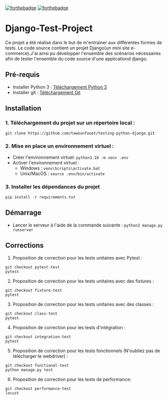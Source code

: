 [![forthebadge](https://forthebadge.com/images/badges/made-with-python.svg)](https://forthebadge.com) [![forthebadge](https://forthebadge.com/images/badges/built-with-love.svg)](https://forthebadge.com)
# Django-Test-Project

Ce projet a été réalisé dans le but de m'entrainer aux différentes formes de tests. Le code source contient un projet Django(un mini site e-commerce).J'ai ainsi pu développer l'ensemble des scénarios nécessaires afin de tester l'ensemble du code source d'une applicationd django.

## Pré-requis

* Installer Python 3 : [Téléchargement Python 3](https://www.python.org/downloads/)
* Installer git : [Téléchargement Git](https://git-scm.com/book/fr/v2/D%C3%A9marrage-rapide-Installation-de-Git)

## Installation

### 1. Téléchargement du projet sur un répertoire local : 
```
git clone https://github.com/tawounfouet/testing-python-django.git
```
### 2. Mise en place un environnement virtuel :
* Créer l'environnement virtuel: `python3.10 -m venv .env`
* Activer l'environnement virtuel :
    * Windows : `venv\Scripts\activate.bat`
    * Unix/MacOS : `source .env/bin/activate`
    
### 3. Installer les dépendances du projet
```
pip install -r requirements.txt
```

## Démarrage
* Lancer le serveur à l'aide de la commande suivante : 
`python3 manage.py runserver`

## Corrections

1. Proposition de correction pour les tests unitaires avec Pytest :
```
git checkout pytest-test
pytest
```

2. Proposition de correction pour les tests unitaires avec des fixtures :
```
git checkout fixture-test
pytest
```

3. Proposition de correction pour les tests unitaires avec des classes :
```
git checkout class-test
pytest
```

4. Proposition de correction pour les tests d'intégration :
```
git checkout integration-test
pytest
```

5. Proposition de correction pour les tests fonctionnels (N'oubliez pas de télécharger le webdriver) : 
```
git checkout functional-test
python manage.py test
```

6. Proposition de correction pour les tests de performance: 
```
git checkout performance-test
locust
```


